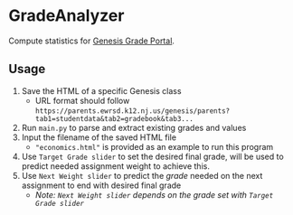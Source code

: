 # GradeAnalyzer
Compute statistics for [Genesis Grade Portal](https://parents.ewrsd.k12.nj.us/genesis/parents?gohome=true).


## Usage
1. Save the HTML of a specific Genesis class
    - URL format should follow `https://parents.ewrsd.k12.nj.us/genesis/parents?tab1=studentdata&tab2=gradebook&tab3...`
2. Run `main.py` to parse and extract existing grades and values
3. Input the filename of the saved HTML file
    - `"economics.html"` is provided as an example to run this program
4. Use `Target Grade slider` to set the desired final grade, will be used to predict needed assignment weight to achieve this. 
5. Use `Next Weight slider` to predict the _grade_ needed on the next assignment to end with desired final grade
    - _Note: `Next Weight slider` depends on the grade set with `Target Grade slider`_
    
    
